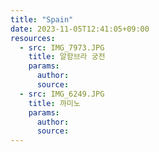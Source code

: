 ```yaml
---
title: "Spain"
date: 2023-11-05T12:41:05+09:00
resources:
  - src: IMG_7973.JPG
    title: 알함브라 궁전
    params:
      author:
      source:
  - src: IMG_6249.JPG
    title: 까미노
    params:
      author:
      source:
---
```

